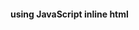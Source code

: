 <!DOCTYPE html>
<html lang="en">
<head>
    <meta charset="UTF-8">
    <meta name="viewport" content="width=device-width, initial-scale=1.0">
    <title>JavaScript</title>
</head>
<body>
    <h4>using JavaScript inline html</h4>
    <p id="demo"></p>
    <script>
        let text1 = "hello ";
        text1 += "world";
        document.getElementById("demo").innerHTML =text1;
    </script>
</body>
</html>
